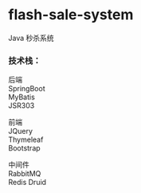 # flash-sale-system
Java 秒杀系统

### 技术栈：
后端  
SpringBoot  
MyBatis  
JSR303

前端  
JQuery  
Thymeleaf  
Bootstrap

中间件  
RabbitMQ  
Redis
Druid   

